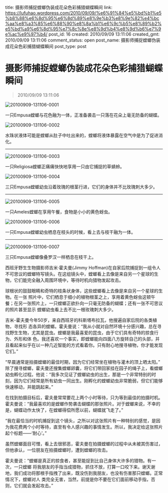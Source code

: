 title: 摄影师捕捉螳螂伪装成花朵色彩捕猎蝴蝶瞬间
link: https://lufuhao.wordpress.com/2010/09/09/%e6%91%84%e5%bd%b1%e5%b8%88%e6%8d%95%e6%8d%89%e8%9e%b3%e8%9e%82%e4%bc%aa%e8%a3%85%e6%88%90%e8%8a%b1%e6%9c%b5%e8%89%b2%e5%bd%a9%e6%8d%95%e7%8c%8e%e8%9d%b4%e8%9d%b6%e7%9e%ac%e9%97%b4/
post_id: 16
created: 2010/09/09 13:11:06
created_gmt: 2010/09/09 13:11:06
comment_status: open
post_name: 摄影师捕捉螳螂伪装成花朵色彩捕猎蝴蝶瞬间
post_type: post

# 摄影师捕捉螳螂伪装成花朵色彩捕猎蝴蝶瞬间

> 2010/09/09 13:11:06

 

![20100909-131106-0001](/assets/images/20100909-131106-0001.jpg)

一只Empusa螳螂与花色融为一体，正准备袭击一只落在花朵上毫无防备的蝴蝶。

![20100909-131106-0002](/assets/images/20100909-131106-0002.jpg)

水珠状液体可能是螳螂从肚子中吐出来的，螳螂将液体暴露在空气中是为了促进消化。

***

![20100909-131106-0003](/assets/images/20100909-131106-0003.jpg)

一只Religiosa螳螂正痛痛快快地享用一只由它捕捉的草蜻蛉。

![20100909-131106-0004](/assets/images/20100909-131106-0004.jpg)

三只Empusa螳螂幼虫沿着玫瑰的根茎行进，它们的身体并不比玫瑰刺大多少。

***

![20100909-131106-0005](/assets/images/20100909-131106-0005.jpg)

一只Ameles螳螂在享用午餐，食物是小小的黄色蚜虫。

![20100909-131106-0006](/assets/images/20100909-131106-0006.jpg)

一只Empusa螳螂幼虫栖息在枝头的时候，看上去与枝干融为一体。

***

![20100909-131106-0007](/assets/images/20100909-131106-0007.jpg)

三只Empusa螳螂像叠罗汉一样栖息在枝干上。

西班牙野生生物摄影师吉米·霍夫曼(Jimmy Hoffman)在自家后院捕捉到一组令人不可思议的螳螂特写镜头。在这组镜头中，螳螂看上去像是来自另一个星球的生物，它们能完全融入周围环境中，等待时机向猎物发起攻击。 

球根状的鼓鼓眼睛和奇特的枝条状身体，这些螳螂看上去像是来自另一个星球的生物。在一张 照片中，它们栖息于细小的植物根茎之上，享用着黄色蚜虫这顿午餐；在另一张照片上，一只螳螂正欲扑向一只毫无防备的蝴蝶；还有一张不可思议的照片甚至显示 螳螂幼虫看上去不比一根玫瑰刺大多少。

吉米-霍夫曼今年50岁，来自西班牙的科斯塔布拉瓦，他搜遍自家后院的各类植物，寻找形 态各异的螳螂。霍夫曼说：“我从小就对自然环境十分感兴趣，总在寻找野生生物，尤其是昆虫。螳螂是我最喜爱的昆虫，由于它们具有奇特的掠食行为、外形和体 色。我还喜欢一个事实，即螳螂能向四面八方旋转自己的头部，并且看起来似乎在以一种几近智能的方式看着你。只有耐心地搜寻植物，你才能发现它们。”

“早晨通常是拍摄螳螂的最佳时期，因为它们经常坐在植物与灌木的顶上晒太阳。” 除了搜寻螳螂，霍夫曼还搜集螳螂卵囊，将它们带回家挂在园子的绳子上，看螳螂幼虫孵化过程。他说：“我多次见证了螳螂幼虫的出生，那是一个非常特别的时 刻，因为它们经常是所有幼虫一同出生。刚孵化的螳螂幼虫非常脆弱，但它们能够快速移动，并能跳起来。”

在找到拍摄目标后，霍夫曼常常要花上两个小时等待，只为等到最佳的拍摄时机。霍夫曼说：“我最喜欢的是螳螂作势袭击蝴蝶的那张照片。对于螳螂来说，不幸的是，蝴蝶动作太快了，在螳螂得偿所愿以前，蝴蝶就飞走了。”

“我在最恰当的时机捕捉到这个镜头，之所以对这张照片有一种特别的感觉，是因为我花费两个小时等待，直至有令人感兴趣的事情发生。所以，我决定给这张照片起个标题——‘耐心’。”

虽然螳螂面目可憎，看上去很邪恶，霍夫曼在拍摄螳螂的过程中从未被其伤害过，但他承认，一位朋友在拍摄螳螂时，遭到螳螂的攻击。

霍夫曼说：“螳螂是真正的掠食者，甚至能捉到比自己身体大许多的猎物。有一次，一只螳螂 将我朋友的手指当成猎物，抓住不放，打算一口咬下来。谢天谢地，我们成功将那根手指拽了出来，既没伤到我朋友，也没有伤害那只螳螂。正常情况下，螳螂对人 类完全无害，当然，前提是你不要在它们面前移动手指，否则，它们就会发起攻击。”
